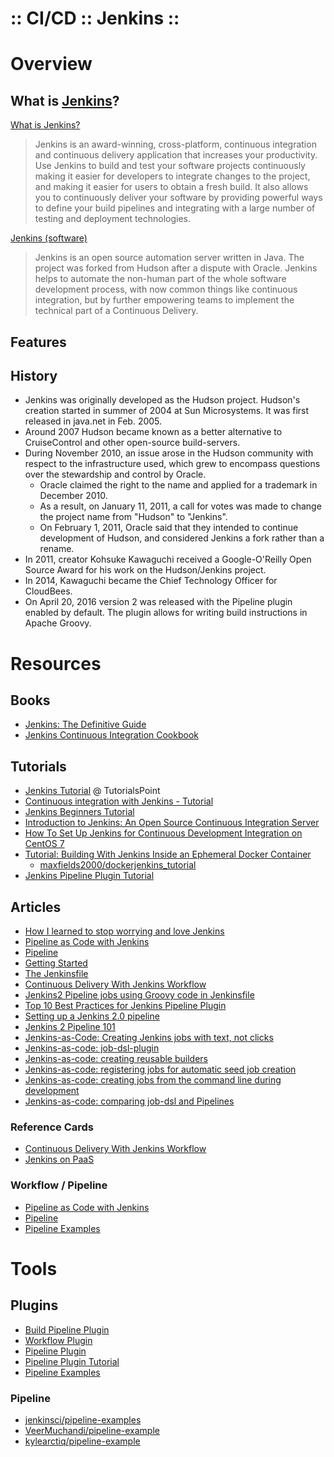 :: CI/CD :: Jenkins ::
======================

# Overview

## What is [Jenkins](https://jenkins.io/)?

[What is Jenkins?](https://wiki.jenkins-ci.org/display/JENKINS/Meet+Jenkins)
> Jenkins is an award-winning, cross-platform, continuous integration and continuous delivery application that increases your productivity. Use Jenkins to build and test your software projects continuously making it easier for developers to integrate changes to the project, and making it easier for users to obtain a fresh build. It also allows you to continuously deliver your software by providing powerful ways to define your build pipelines and integrating with a large number of testing and deployment technologies.

[Jenkins (software)](https://en.wikipedia.org/wiki/Jenkins_(software))
> Jenkins is an open source automation server written in Java. The project was forked from Hudson after a dispute with Oracle. Jenkins helps to automate the non-human part of the whole software development process, with now common things like continuous integration, but by further empowering teams to implement the technical part of a Continuous Delivery.

## Features

## History

- Jenkins was originally developed as the Hudson project. Hudson's creation started in summer of 2004 at Sun Microsystems. It was first released in java.net in Feb. 2005.
- Around 2007 Hudson became known as a better alternative to CruiseControl and other open-source build-servers.
- During November 2010, an issue arose in the Hudson community with respect to the infrastructure used, which grew to encompass questions over the stewardship and control by Oracle.
    - Oracle claimed the right to the name and applied for a trademark in December 2010.
    - As a result, on January 11, 2011, a call for votes was made to change the project name from "Hudson" to "Jenkins".
    - On February 1, 2011, Oracle said that they intended to continue development of Hudson, and considered Jenkins a fork rather than a rename.
- In 2011, creator Kohsuke Kawaguchi received a Google-O'Reilly Open Source Award for his work on the Hudson/Jenkins project.
- In 2014, Kawaguchi became the Chief Technology Officer for CloudBees.
- On April 20, 2016 version 2 was released with the Pipeline plugin enabled by default. The plugin allows for writing build instructions in Apache Groovy.

# Resources

## Books

- [Jenkins: The Definitive Guide](http://shop.oreilly.com/product/0636920010326.do)
- [Jenkins Continuous Integration Cookbook](https://www.packtpub.com/books/content/jenkins-continuous-integration)

## Tutorials

- [Jenkins Tutorial](http://www.tutorialspoint.com/jenkins/) @ TutorialsPoint
- [Continuous integration with Jenkins - Tutorial](http://www.vogella.com/tutorials/Jenkins/article.html)
- [Jenkins Beginners Tutorial](http://testdetective.com/jenkins-begginers-dojo/)
- [Introduction to Jenkins: An Open Source Continuous Integration Server](https://code.tutsplus.com/tutorials/introduction-to-jenkins-an-open-source-continuous-integration-server--cms-23879)
- [How To Set Up Jenkins for Continuous Development Integration on CentOS 7](https://www.digitalocean.com/community/tutorials/how-to-set-up-jenkins-for-continuous-development-integration-on-centos-7)
- [Tutorial: Building With Jenkins Inside an Ephemeral Docker Container](https://engineering.riotgames.com/news/jenkins-ephemeral-docker-tutorial)
    - [maxfields2000/dockerjenkins_tutorial](https://github.com/maxfields2000/dockerjenkins_tutorial)
- [Jenkins Pipeline Plugin Tutorial](https://dzone.com/articles/jenkins-pipeline-plugin-tutorial)

## Articles

- [How I learned to stop worrying and love Jenkins](http://specialmoves.com/research-and-development/articles/jenkins-and-continuous-integration.html)
- [Pipeline as Code with Jenkins](https://jenkins.io/solutions/pipeline/)
- [Pipeline](https://jenkins.io/doc/book/pipeline/)
- [Getting Started](https://jenkins.io/doc/book/pipeline/getting-started/)
- [The Jenkinsfile](https://jenkins.io/doc/book/pipeline/jenkinsfile/)
- [Continuous Delivery With Jenkins Workflow](https://dzone.com/refcardz/continuous-delivery-with-jenkins-workflow)
- [Jenkins2 Pipeline jobs using Groovy code in Jenkinsfile](https://wilsonmar.github.io/jenkins2-pipeline/)
- [Top 10 Best Practices for Jenkins Pipeline Plugin](https://www.cloudbees.com/blog/top-10-best-practices-jenkins-pipeline-plugin)
- [Setting up a Jenkins 2.0 pipeline](https://thepracticalsysadmin.com/setting-up-a-jenkins-2-0-pipeline/)
- [Jenkins 2 Pipeline 101](http://getmesh.io/Blog/Jenkins+2+Pipeline+101)
- [Jenkins-as-Code: Creating Jenkins jobs with text, not clicks](https://marcesher.com/2016/06/08/jenkins-as-code-creating-jenkins-jobs-with-text-not-clicks/)
- [Jenkins-as-code: job-dsl-plugin](https://marcesher.com/2016/06/09/jenkins-as-code-job-dsl/)
- [Jenkins-as-code: creating reusable builders](https://marcesher.com/2016/06/13/jenkins-as-code-creating-reusable-builders/)
- [Jenkins-as-code: registering jobs for automatic seed job creation](https://marcesher.com/2016/06/21/jenkins-as-code-registering-jobs-for-automatic-seed-job-creation/)
- [Jenkins-as-code: creating jobs from the command line during development](https://marcesher.com/2016/07/01/jenkins-as-code-creating-jobs-from-the-command-line-during-development/)
- [Jenkins-as-code: comparing job-dsl and Pipelines](https://marcesher.com/2016/08/04/jenkins-as-code-comparing-job-dsl-and-pipelines/)

### Reference Cards

- [Continuous Delivery With Jenkins Workflow](https://dzone.com/refcardz/continuous-delivery-with-jenkins-workflow)
- [Jenkins on PaaS](https://dzone.com/refcardz/jenkins-paas)

### Workflow / Pipeline

- [Pipeline as Code with Jenkins](https://jenkins.io/solutions/pipeline/)
- [Pipeline](https://jenkins.io/doc/book/pipeline/)
- [Pipeline Examples](https://jenkins.io/doc/pipeline/examples/)

# Tools

## Plugins

- [Build Pipeline Plugin](https://wiki.jenkins-ci.org/display/JENKINS/Build+Pipeline+Plugin)
- [Workflow Plugin](https://wiki.jenkins-ci.org/display/JENKINS/Workflow+Plugin)
- [Pipeline Plugin](https://wiki.jenkins-ci.org/display/JENKINS/Pipeline+Plugin)
- [Pipeline Plugin Tutorial](https://github.com/jenkinsci/pipeline-plugin/blob/master/TUTORIAL.md)
- [Pipeline Examples](https://github.com/jenkinsci/pipeline-examples)

### Pipeline

- [jenkinsci/pipeline-examples](https://github.com/jenkinsci/pipeline-examples)
- [VeerMuchandi/pipeline-example](https://github.com/VeerMuchandi/pipeline-example)
- [kylearctiq/pipeline-example](https://github.com/kylearctiq/pipeline-example)
